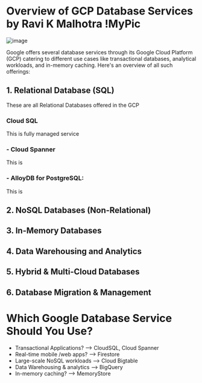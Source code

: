 # Overview of GCP Database Services by Ravi K Malhotra !MyPic

![image](https://github.com/user-attachments/assets/2d0a3bbb-dd90-4710-b2de-a5e09a168c17)
  
Google offers several database services through its Google Cloud Platform (GCP) catering to different use cases like transactional databases, analytical workloads, and in-memory caching. Here's an overview of all such offerings:

## 1. Relational Database (SQL)
These are all Relational Databases offered in the GCP
### Cloud SQL
This is fully managed service
### - Cloud Spanner
This is 
### - AlloyDB for PostgreSQL:
This is

## 2. NoSQL Databases (Non-Relational)
## 3. In-Memory Databases
## 4. Data Warehousing and Analytics
## 5. Hybrid & Multi-Cloud Databases
## 6. Database Migration & Management 

# Which Google Database Service Should You Use?
- Transactional Applications? --> CloudSQL, Cloud Spanner
- Real-time mobile /web apps? --> Firestore
- Large-scale NoSQL workloads --> Cloud Bigtable
- Data Warehousing & analytics --> BigQuery
- In-memory caching? --> MemoryStore
